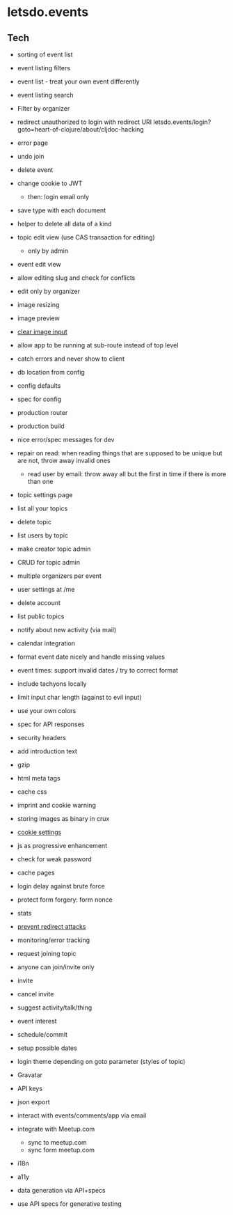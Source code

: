 # letsdo.events

## Tech

- sorting of event list
- event listing filters
- event list - treat your own event differently
- event listing search
- Filter by organizer
- redirect unauthorized to login with redirect URI
    letsdo.events/login?goto=heart-of-clojure/about/cljdoc-hacking
- error page
- undo join
- delete event
- change cookie to JWT
  - then: login email only
- save type with each document
- helper to delete all data of a kind

- topic edit view (use CAS transaction for editing)
  - only by admin
- event edit view
- allow editing slug and check for conflicts
- edit only by organizer
- image resizing
- image preview
- [clear image input](https://www.w3schools.com/howto/howto_html_clear_input.asp)

- allow app to be running at sub-route instead of top level
- catch errors and never show to client
- db location from config
- config defaults
- spec for config
- production router
- production build
- nice error/spec messages for dev
- repair on read: when reading things that are supposed to be unique but are not, throw away invalid ones
  - read user by email: throw away all but the first in time if there is more than one

- topic settings page
- list all your topics
- delete topic
- list users by topic

- make creator topic admin
- CRUD for topic admin
- multiple organizers per event

- user settings at /me
- delete account

- list public topics

- notify about new activity (via mail)
- calendar integration

- format event date nicely and handle missing values
- event times: support invalid dates / try to correct format
- include tachyons locally
- limit input char length (against to evil input)
- use your own colors
- spec for API responses
- security headers
- add introduction text
- gzip
- html meta tags
- cache css
- imprint and cookie warning
- storing images as binary in crux
- [cookie settings](https://github.com/ring-clojure/ring/wiki/Cookies)
- js as progressive enhancement
- check for weak password
- cache pages
- login delay against brute force
- protect form forgery: form nonce
- stats
- [prevent redirect attacks](https://rundis.github.io/blog/2015/buddy_auth_part2.html)
- monitoring/error tracking

- request joining topic
- anyone can join/invite only
- invite
- cancel invite

- suggest activity/talk/thing
- event interest
- schedule/commit

- setup possible dates

- login theme depending on goto parameter (styles of topic)

- Gravatar
- API keys
- json export
- interact with events/comments/app via email
- integrate with Meetup.com
  - sync to meetup.com
  - sync form meetup.com
- i18n
- a11y

- data generation via API+specs
- use API specs for generative testing